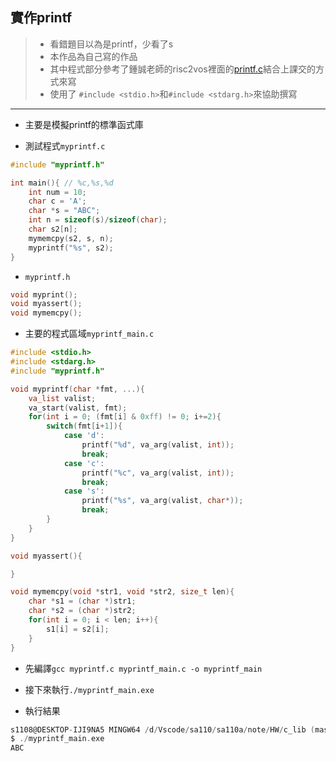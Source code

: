 ## 實作printf
>* 看錯題目以為是printf，少看了s
>* 本作品為自己寫的作品
>* 其中程式部分參考了鍾誠老師的risc2vos裡面的[printf.c](https://github.com/riscv2os/riscv2os/blob/master/xv6/kernel/printf.c)結合上課交的方式來寫
>* 使用了 `#include <stdio.h>`和`#include <stdarg.h>`來協助撰寫

---

* 主要是模擬printf的標準函式庫

* 測試程式`myprintf.c`
```c
#include "myprintf.h"

int main(){ // %c,%s,%d
    int num = 10;
    char c = 'A';
    char *s = "ABC";
    int n = sizeof(s)/sizeof(char);
    char s2[n];
    mymemcpy(s2, s, n);
    myprintf("%s", s2);
}
```

* `myprintf.h`
```c
void myprint();
void myassert();
void mymemcpy();
```

* 主要的程式區域`myprintf_main.c`
```c
#include <stdio.h>
#include <stdarg.h>
#include "myprintf.h"

void myprintf(char *fmt, ...){
    va_list valist;
    va_start(valist, fmt);
    for(int i = 0; (fmt[i] & 0xff) != 0; i+=2){
        switch(fmt[i+1]){
            case 'd':
                printf("%d", va_arg(valist, int));
                break;
            case 'c':
                printf("%c", va_arg(valist, int));
                break;
            case 's':
                printf("%s", va_arg(valist, char*));
                break;
        }
    }
}

void myassert(){

}

void mymemcpy(void *str1, void *str2, size_t len){
    char *s1 = (char *)str1;
    char *s2 = (char *)str2;
    for(int i = 0; i < len; i++){
        s1[i] = s2[i];
    }
}
```

* 先編譯`gcc myprintf.c myprintf_main.c -o myprintf_main`
* 接下來執行`./myprintf_main.exe`

* 執行結果
```c
s1108@DESKTOP-IJI9NA5 MINGW64 /d/Vscode/sa110/sa110a/note/HW/c_lib (master)
$ ./myprintf_main.exe 
ABC
```
